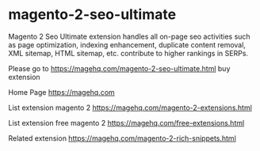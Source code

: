 # magento-2-seo-ultimate
Magento 2 Seo Ultimate extension handles all on-page seo activities such as page optimization, indexing enhancement, duplicate content removal, XML sitemap, HTML sitemap, etc. contribute to higher rankings in SERPs.

Please go to https://magehq.com/magento-2-seo-ultimate.html buy extension

Home Page https://magehq.com

List extension magento 2 https://magehq.com/magento-2-extensions.html

List extension free magento 2 https://magehq.com/free-extensions.html

Related extension https://magehq.com/magento-2-rich-snippets.html
